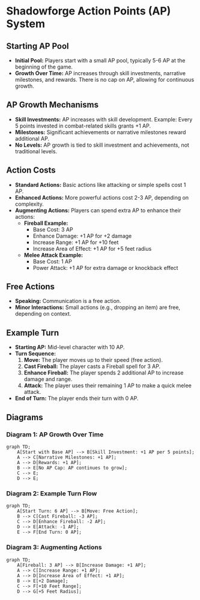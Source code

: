 # Shadowforge Action Points (AP) System

## Starting AP Pool

- **Initial Pool:** Players start with a small AP pool, typically 5-6 AP at the beginning of the game.
- **Growth Over Time:** AP increases through skill investments, narrative milestones, and rewards. There is no cap on AP, allowing for continuous growth.

## AP Growth Mechanisms

- **Skill Investments:** AP increases with skill development. Example: Every 5 points invested in combat-related skills grants +1 AP.
- **Milestones:** Significant achievements or narrative milestones reward additional AP.
- **No Levels:** AP growth is tied to skill investment and achievements, not traditional levels.

## Action Costs

- **Standard Actions:** Basic actions like attacking or simple spells cost 1 AP.
- **Enhanced Actions:** More powerful actions cost 2-3 AP, depending on complexity.
- **Augmenting Actions:** Players can spend extra AP to enhance their actions:
  - **Fireball Example:**
    - Base Cost: 3 AP
    - Enhance Damage: +1 AP for +2 damage
    - Increase Range: +1 AP for +10 feet
    - Increase Area of Effect: +1 AP for +5 feet radius
  - **Melee Attack Example:**
    - Base Cost: 1 AP
    - Power Attack: +1 AP for extra damage or knockback effect

## Free Actions

- **Speaking:** Communication is a free action.
- **Minor Interactions:** Small actions (e.g., dropping an item) are free, depending on context.

## Example Turn

- **Starting AP:** Mid-level character with 10 AP.
- **Turn Sequence:**
  1. **Move:** The player moves up to their speed (free action).
  2. **Cast Fireball:** The player casts a Fireball spell for 3 AP.
  3. **Enhance Fireball:** The player spends 2 additional AP to increase damage and range.
  4. **Attack:** The player uses their remaining 1 AP to make a quick melee attack.
- **End of Turn:** The player ends their turn with 0 AP.

## Diagrams

### Diagram 1: AP Growth Over Time
```mermaid
graph TD;
    A[Start with Base AP] --> B[Skill Investment: +1 AP per 5 points];
    A --> C[Narrative Milestones: +1 AP];
    A --> D[Rewards: +1 AP];
    B --> E[No AP Cap: AP continues to grow];
    C --> E;
    D --> E;
```


### Diagram 2: Example Turn Flow
```mermaid
graph TD;
    A[Start Turn: 6 AP] --> B[Move: Free Action];
    B --> C[Cast Fireball: -3 AP];
    C --> D[Enhance Fireball: -2 AP];
    D --> E[Attack: -1 AP];
    E --> F[End Turn: 0 AP];
``` 

### Diagram 3: Augmenting Actions
```mermaid
graph TD;
    A[Fireball: 3 AP] --> B[Increase Damage: +1 AP];
    A --> C[Increase Range: +1 AP];
    A --> D[Increase Area of Effect: +1 AP];
    B --> E[+2 Damage];
    C --> F[+10 Feet Range];
    D --> G[+5 Feet Radius];
```
